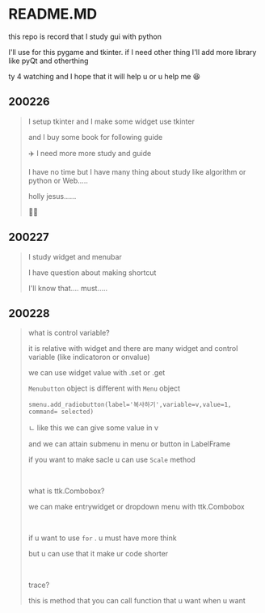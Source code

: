 # README.MD

this repo is record that I study gui with python

I'll use for this pygame and tkinter. if I need other thing I'll add more library like pyQt and otherthing

ty 4 watching and I hope that it will help u or u help me :laughing:



## 200226

> I setup tkinter and I make some widget use tkinter
>
> and I buy some book for following guide
>
> :airplane: I need more more study and guide
>
> I have no time but I have many thing about study like algorithm or python or Web.....
>
> holly jesus......
>
> :man_facepalming:



## 200227

> I study widget and menubar
>
> I have question about making shortcut
>
> I'll know that.... must.....



## 200228

> what is control variable?
>
> it is relative with widget and there are many widget and control variable (like indicatoron or onvalue)
>
> we can use widget value with .set or .get
>
> `Menubutton` object is different with `Menu` object
>
> `smenu.add_radiobutton(label='복사하기',variable=v,value=1, command= selected)`
>
> ㄴ like this we can give some value in v
>
> and we can attain submenu in menu or button in LabelFrame
>
> if you want to make sacle u can use `Scale` method
>
> ​	
>
> what is ttk.Combobox?
>
> we can make entrywidget or dropdown menu with ttk.Combobox
>
> ​	
>
> if u want to use `for` . u must have more think
>
> but u can use that it make ur code shorter
>
> ​	
>
> trace?
>
> this is method that you can call function that u want when u want